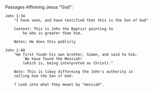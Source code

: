 
Passages Affirming Jesus "God":

    John 1:34
        "I have seen, and have testified that this is the Son of God"
        
        Context: This is John the Baptist pointing to 
            he who is greater than him.

        Notes: He does this publicly 

    John 1:40 
        "He first foudn his own brother, Simon, and said to him,
            'We have found the Messiah! 
            (which is, being interpreted as Christ)."

        Note: This is likey differeing the John's authority in 
        calling him the Son of God.
            
        ? Look into what they meant by "messiah".
    



